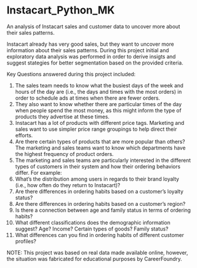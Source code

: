 # Instacart_Python_MK

An analysis of Instacart sales and customer data to uncover more about their sales patterns.

Instacart already has very good sales, but they want to uncover more information about their sales patterns. During this project initial and exploratory data analysis was performed in order to derive insigts and suggest stategies for better segmentation based on the provided criteria.

Key Questions answered during this project included:
1. The sales team needs to know what the busiest days of the week and hours of the day
are (i.e., the days and times with the most orders) in order to schedule ads at times
when there are fewer orders.
2. They also want to know whether there are particular times of the day when people spend
the most money, as this might inform the type of products they advertise at these times.
3. Instacart has a lot of products with different price tags. Marketing and sales want to use
simpler price range groupings to help direct their efforts.
4. Are there certain types of products that are more popular than others? The marketing
and sales teams want to know which departments have the highest frequency of product
orders.
5. The marketing and sales teams are particularly interested in the different types of
customers in their system and how their ordering behaviors differ. For example:
6. What’s the distribution among users in regards to their brand loyalty (i.e., how
often do they return to Instacart)?
7. Are there differences in ordering habits based on a customer’s loyalty status?
8. Are there differences in ordering habits based on a customer’s region?
9. Is there a connection between age and family status in terms of ordering habits?
10. What different classifications does the demographic information suggest? Age?
Income? Certain types of goods? Family status?
12. What differences can you find in ordering habits of different customer profiles?

NOTE: This project was based on real data made available online, however, the situation was fabricated for educational purposes by CareerFoundry.
